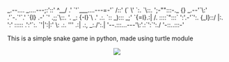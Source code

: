 <p>
                            _.--....
                 _....---;:'::' ^__/
               .' `'`___....---=-'`
              /::' (`
              \'   `:.
               `\::.  ';-"":::-._  {}
            _.--'`\:' .'`-.`'`.' `{I}
         .-' `' .;;`\::.   '. _: {-I}`\
       .'  .:.  `:: _):::  _;' `{=I}.:|
      /.  ::::`":::` ':'.-'`':. {_I}::/
      |:. ':'  :::::  .':'`:. `'|':|:'
       \:   .:. ''' .:| .:, _:./':.|
        '--.:::...---'\:'.:`':`':./
                       '-::..:::-'
 </p>
 This is a simple snake game in python, made using turtle module
<p align="center">
  <img src="https://lonylitical.github.io/tsf01/tsflogo.png" />
</p>
